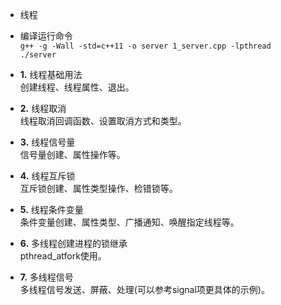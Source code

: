 * 线程

* 编译运行命令  
  `g++ -g -Wall -std=c++11 -o server 1_server.cpp -lpthread`  
  `./server`

* **1.** 线程基础用法  
  创建线程、线程属性、退出。

* **2.** 线程取消  
  线程取消回调函数、设置取消方式和类型。

* **3.** 线程信号量  
  信号量创建、属性操作等。

* **4.** 线程互斥锁  
  互斥锁创建、属性类型操作、检错锁等。

* **5.** 线程条件变量  
  条件变量创建、属性类型、广播通知、唤醒指定线程等。

* **6.** 多线程创建进程的锁继承  
  pthread_atfork使用。

* **7.** 多线程信号  
  多线程信号发送、屏蔽、处理(可以参考signal项更具体的示例)。
